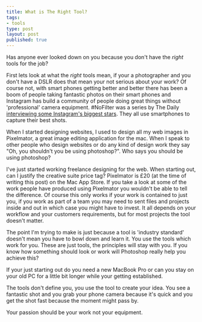 ```yaml
--- 
title: What is The Right Tool?
tags: 
- tools
type: post
layout: post
published: true
---
```


Has anyone ever looked down on you because you don't have the *right* tools for the job?

First lets look at what the *right* tools mean, if your a photographer and you don't have a DSLR does that mean your not serious about your work? Of course not, with smart phones getting better and better there has been a boom of people taking fantastic photos on their smart phones and Instagram has build a community of people doing great things without 'professional' camera equipment. #NoFilter was a series by The Daily [interviewing some Instagram's biggest stars](http://www.iso1200.com/2012/12/nofilter-with-instagrams-biggest-stars.html). They all use smartphones to capture their best shots.

When I started designing websites, I used to design all my web images in Pixelmator, a great image editing application for the mac. When I speak to other people who design websites or do any kind of design work they say "Oh, you shouldn't you be using photoshop?". Who says you should be using photoshop?

I've just started working freelance designing for the web. When starting out, can I justify the creative suite price tag? Pixelmator is £20 (at the time of writing this post) on the Mac App Store. If you take a look at some of the work people have produced using Pixelmator you wouldn't be able to tell the difference. Of course this only works if your work is contained to just you, if you work as part of a team you may need to sent files and projects inside and out in which case you might have to invest. It all depends on your workflow and your customers requirements, but for most projects the tool doesn't matter.

The point I'm trying to make is just because a tool is 'industry standard' doesn't mean you have to bowl down and learn it. You use the tools which work for you. These are just tools, the principles will stay with you. If you know how something should look or work will Photoshop really help you achieve this?

If your just starting out do you need a new MacBook Pro or can you stay on your old PC for a little bit longer while your getting established.

The tools don't define you, you use the tool to create your idea. You see a fantastic shot and you grab your phone camera because it's quick and you get the shot fast because the moment might pass by.

Your passion should be your work not your equipment.